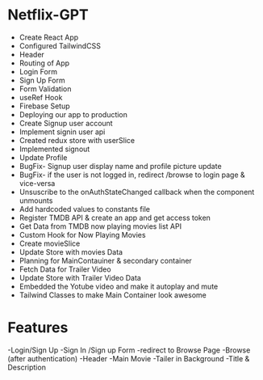 # Netflix-GPT

- Create React App
- Configured TailwindCSS
- Header
- Routing of App
- Login Form
- Sign Up Form
- Form Validation
- useRef Hook
- Firebase Setup
- Deploying our app to production
- Create Signup user account
- Implement signin user api
- Created redux store with userSlice
- Implemented signout
- Update Profile
- BugFix- Signup user display name and profile picture update
- BugFix- if the user is not logged in, redirect /browse to login page & vice-versa
- Unsuscribe to the onAuthStateChanged callback when the component unmounts
- Add hardcoded values to constants file
- Register TMDB API & create an app and get access token
- Get Data from TMDB now playing movies list API
- Custom Hook for Now Playing Movies
- Create movieSlice
- Update Store with movies Data
- Planning for MainContauiner & secondary container
- Fetch Data for Trailer Video
- Update Store with Trailer Video Data
- Embedded the Yotube video and make it autoplay and mute
- Tailwind Classes to make Main Container look awesome

# Features

-Login/Sign Up
    -Sign In /Sign up Form
    -redirect to Browse Page
-Browse (after authentication)
    -Header
    -Main Movie
        -Tailer in Background
        -Title & Description

